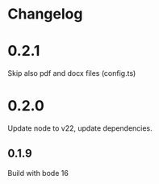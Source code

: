 # Changelog

# 0.2.1

Skip also pdf and docx files (config.ts)

# 0.2.0

Update node to v22, update dependencies.

## 0.1.9

Build with bode 16